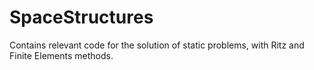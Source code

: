 # SpaceStructures

Contains relevant code for the solution of static problems, with Ritz and Finite Elements methods.
